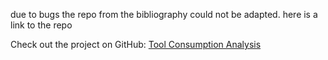 due to bugs the repo from the bibliography could not be adapted. here is a link to the repo


Check out the project on GitHub: [Tool Consumption Analysis](https://github.com/johndoe/tool-consumption-analysis)
